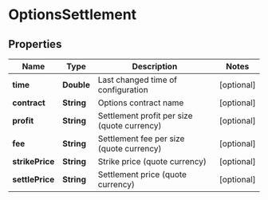 
# OptionsSettlement

## Properties

Name | Type | Description | Notes
------------ | ------------- | ------------- | -------------
**time** | **Double** | Last changed time of configuration |  [optional]
**contract** | **String** | Options contract name |  [optional]
**profit** | **String** | Settlement profit per size (quote currency) |  [optional]
**fee** | **String** | Settlement fee per size (quote currency) |  [optional]
**strikePrice** | **String** | Strike price (quote currency) |  [optional]
**settlePrice** | **String** | Settlement price (quote currency) |  [optional]

